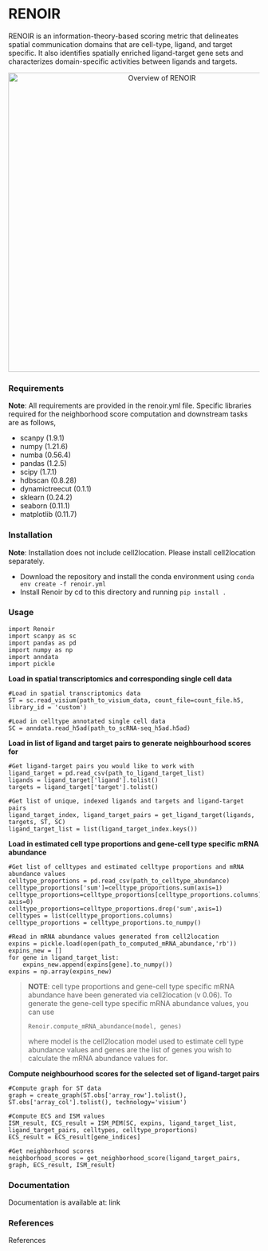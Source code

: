 # RENOIR

RENOIR is an information-theory-based scoring metric that delineates spatial communication domains that are cell-type, ligand, and target specific. It also identifies spatially enriched ligand-target gene sets and characterizes domain-specific activities between ligands and targets.

<p align="center">
<img src="https://github.com/narein97/Renoir/blob/main/images/Overview.png" alt="Overview of RENOIR" width="600"/>
</p>

### Requirements
**Note**: All requirements are provided in the renoir.yml file. Specific libraries required for the neighborhood score computation and downstream tasks are as follows,

- scanpy (1.9.1)
- numpy (1.21.6)
- numba (0.56.4)
- pandas (1.2.5)
- scipy (1.7.1)
- hdbscan (0.8.28)
- dynamictreecut (0.1.1)
- sklearn (0.24.2)
- seaborn (0.11.1)
- matplotlib (0.11.7)

### Installation
**Note**: Installation does not include cell2location. Please install cell2location separately.

- Download the repository and install the conda environment using `conda env create -f renoir.yml`
- Install Renoir by cd to this directory and running `pip install .`

### Usage

```
import Renoir
import scanpy as sc
import pandas as pd
import numpy as np
import anndata
import pickle
```

**Load in spatial transcriptomics and corresponding single cell data**

```
#Load in spatial transcriptomics data
ST = sc.read_visium(path_to_visium_data, count_file=count_file.h5, library_id = 'custom')

#Load in celltype annotated single cell data
SC = anndata.read_h5ad(path_to_scRNA-seq_h5ad.h5ad)
```

**Load in list of ligand and target pairs to generate neighbourhood scores for**

```
#Get ligand-target pairs you would like to work with
ligand_target = pd.read_csv(path_to_ligand_target_list)
ligands = ligand_target['ligand'].tolist()
targets = ligand_target['target'].tolist()

#Get list of unique, indexed ligands and targets and ligand-target pairs
ligand_target_index, ligand_target_pairs = get_ligand_target(ligands, targets, ST, SC)
ligand_target_list = list(ligand_target_index.keys())
```

**Load in estimated cell type proportions and gene-cell type specific mRNA abundance**

```
#Get list of celltypes and estimated celltype proportions and mRNA abundance values
celltype_proportions = pd.read_csv(path_to_celltype_abundance)
celltype_proportions['sum']=celltype_proportions.sum(axis=1)
celltype_proportions=celltype_proportions[celltype_proportions.columns].div(celltype_proportions['sum'], axis=0)
celltype_proportions=celltype_proportions.drop('sum',axis=1)
celltypes = list(celltype_proportions.columns)
celltype_proportions = celltype_proportions.to_numpy()

#Read in mRNA abundance values generated from cell2location
expins = pickle.load(open(path_to_computed_mRNA_abundance,'rb'))
expins_new = []
for gene in ligand_target_list:
    expins_new.append(expins[gene].to_numpy())
expins = np.array(expins_new)
```

> **NOTE**: cell type proportions and gene-cell type specific mRNA abundance have been generated via cell2location (v 0.06). To generate the gene-cell type specific mRNA abundance values, you can use 
> 
> `Renoir.compute_mRNA_abundance(model, genes)` 
> 
> where model is the cell2location model used to estimate cell type abundance values and genes are the list of genes you wish to calculate the mRNA abundance values for.

**Compute neighbourhood scores for the selected set of ligand-target pairs**

```
#Compute graph for ST data
graph = create_graph(ST.obs['array_row'].tolist(), ST.obs['array_col'].tolist(), technology='visium')

#Compute ECS and ISM values
ISM_result, ECS_result = ISM_PEM(SC, expins, ligand_target_list, ligand_target_pairs, celltypes, celltype_proportions)
ECS_result = ECS_result[gene_indices]

#Get neighborhood scores
neighborhood_scores = get_neighborhood_score(ligand_target_pairs, graph, ECS_result, ISM_result)
```

### Documentation

Documentation is available at: link

### References

References
